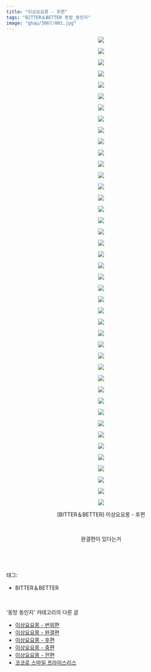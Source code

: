 ```yaml
---
title: "이상요요몽 - 후편"
tags: "BITTER＆BETTER 동방_동인지"
image: "ghap/3067/001.jpg"
---
```

<div class="article">
<p style="text-align: center; clear: none; float: none;"><img src="{{ site.nasurl }}/ghap/3067/001.jpg"/></p>
<p style="text-align: center; clear: none; float: none;"><img src="{{ site.nasurl }}/ghap/3067/002.jpg"/></p>
<p style="text-align: center; clear: none; float: none;"><img src="{{ site.nasurl }}/ghap/3067/003.jpg"/></p>
<p style="text-align: center; clear: none; float: none;"><img src="{{ site.nasurl }}/ghap/3067/004.jpg"/></p>
<p style="text-align: center; clear: none; float: none;"><img src="{{ site.nasurl }}/ghap/3067/005.jpg"/></p>
<p style="text-align: center; clear: none; float: none;"><img src="{{ site.nasurl }}/ghap/3067/006.jpg"/></p>
<p style="text-align: center; clear: none; float: none;"><img src="{{ site.nasurl }}/ghap/3067/007.jpg"/></p>
<p style="text-align: center; clear: none; float: none;"><img src="{{ site.nasurl }}/ghap/3067/008.jpg"/></p>
<p style="text-align: center; clear: none; float: none;"><img src="{{ site.nasurl }}/ghap/3067/009.jpg"/></p>
<p style="text-align: center; clear: none; float: none;"><img src="{{ site.nasurl }}/ghap/3067/010.jpg"/></p>
<p style="text-align: center; clear: none; float: none;"><img src="{{ site.nasurl }}/ghap/3067/011.jpg"/></p>
<p style="text-align: center; clear: none; float: none;"><img src="{{ site.nasurl }}/ghap/3067/012.jpg"/></p>
<p style="text-align: center; clear: none; float: none;"><img src="{{ site.nasurl }}/ghap/3067/013.jpg"/></p>
<p style="text-align: center; clear: none; float: none;"><img src="{{ site.nasurl }}/ghap/3067/014.jpg"/></p>
<p style="text-align: center; clear: none; float: none;"><img src="{{ site.nasurl }}/ghap/3067/015.jpg"/></p>
<p style="text-align: center; clear: none; float: none;"><img src="{{ site.nasurl }}/ghap/3067/016.jpg"/></p>
<p style="text-align: center; clear: none; float: none;"><img src="{{ site.nasurl }}/ghap/3067/017.jpg"/></p>
<p style="text-align: center; clear: none; float: none;"><img src="{{ site.nasurl }}/ghap/3067/018.jpg"/></p>
<p style="text-align: center; clear: none; float: none;"><img src="{{ site.nasurl }}/ghap/3067/019.jpg"/></p>
<p style="text-align: center; clear: none; float: none;"><img src="{{ site.nasurl }}/ghap/3067/020.jpg"/></p>
<p style="text-align: center; clear: none; float: none;"><img src="{{ site.nasurl }}/ghap/3067/021.jpg"/></p>
<p style="text-align: center; clear: none; float: none;"><img src="{{ site.nasurl }}/ghap/3067/022.jpg"/></p>
<p style="text-align: center; clear: none; float: none;"><img src="{{ site.nasurl }}/ghap/3067/023.jpg"/></p>
<p style="text-align: center; clear: none; float: none;"><img src="{{ site.nasurl }}/ghap/3067/024.jpg"/></p>
<p style="text-align: center; clear: none; float: none;"><img src="{{ site.nasurl }}/ghap/3067/025.jpg"/></p>
<p style="text-align: center; clear: none; float: none;"><img src="{{ site.nasurl }}/ghap/3067/026.jpg"/></p>
<p style="text-align: center; clear: none; float: none;"><img src="{{ site.nasurl }}/ghap/3067/027.jpg"/></p>
<p style="text-align: center; clear: none; float: none;"><img src="{{ site.nasurl }}/ghap/3067/028.jpg"/></p>
<p style="text-align: center; clear: none; float: none;"><img src="{{ site.nasurl }}/ghap/3067/029.jpg"/></p>
<p style="text-align: center; clear: none; float: none;"><img src="{{ site.nasurl }}/ghap/3067/030.jpg"/></p>
<p style="text-align: center; clear: none; float: none;"><img src="{{ site.nasurl }}/ghap/3067/031.jpg"/></p>
<p style="text-align: center; clear: none; float: none;"><img src="{{ site.nasurl }}/ghap/3067/032.jpg"/></p>
<p style="text-align: center; clear: none; float: none;"><img src="{{ site.nasurl }}/ghap/3067/033.jpg"/></p>
<p style="text-align: center; clear: none; float: none;"><img src="{{ site.nasurl }}/ghap/3067/034.jpg"/></p>
<p style="text-align: center; clear: none; float: none;"><img src="{{ site.nasurl }}/ghap/3067/035.jpg"/></p>
<p style="text-align: center; clear: none; float: none;"><img src="{{ site.nasurl }}/ghap/3067/036.jpg"/></p>
<p style="text-align: center; clear: none; float: none;"><img src="{{ site.nasurl }}/ghap/3067/037.jpg"/></p>
<p style="text-align: center; clear: none; float: none;"><img src="{{ site.nasurl }}/ghap/3067/038.jpg"/></p>
<p style="text-align: center; clear: none; float: none;"><img src="{{ site.nasurl }}/ghap/3067/039.jpg"/></p>
<p style="text-align: center; clear: none; float: none;"><img src="{{ site.nasurl }}/ghap/3067/040.jpg"/></p>
<p style="text-align: center; clear: none; float: none;"><img src="{{ site.nasurl }}/ghap/3067/041.jpg"/></p>
<p style="text-align: center; clear: none; float: none;"><img src="{{ site.nasurl }}/ghap/3067/042.jpg"/></p>
<p style="text-align: center; clear: none; float: none;">[BITTER＆BETTER] 이상요요몽 - 후편</p>
<p style="text-align: center; clear: none; float: none;"><br/></p>
<p style="text-align: center; clear: none; float: none;">완결편이 있다는거</p>
<p><br/></p>
</div><br/>
<div class="tagTrail">
<p>태그: </p>
<ul>
<li>BITTER＆BETTER</li>
</ul>
</div><br/>
<div class="another">
<p>'동방 동인지' 카테고리의 다른 글</p>
<ul>
<li><a href="/2017-01-05-ghap_3069">이상요요몽 - 번외편</a></li>
<li><a href="/2017-01-05-ghap_3068">이상요요몽 - 완결편</a></li>
<li><a href="/2017-01-05-ghap_3067">이상요요몽 - 후편</a></li>
<li><a href="/2017-01-05-ghap_3066">이상요요몽 - 중편</a></li>
<li><a href="/2017-01-05-ghap_3065">이상요요몽 - 전편</a></li>
<li><a href="/2017-01-05-ghap_3064">코코로 스마일 프라이스리스</a></li>
</ul>
</div><br/>
<div class="cb_module cb_fluid">
<div class="cb_wrt cb_profile">
</div><!-- commentList close -->
</div><br/>
